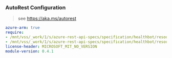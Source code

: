 ### AutoRest Configuration

> see https://aka.ms/autorest

``` yaml
azure-arm: true
require:
- /mnt/vss/_work/1/s/azure-rest-api-specs/specification/healthbot/resource-manager/readme.md
- /mnt/vss/_work/1/s/azure-rest-api-specs/specification/healthbot/resource-manager/readme.go.md
license-header: MICROSOFT_MIT_NO_VERSION
module-version: 0.4.1

```